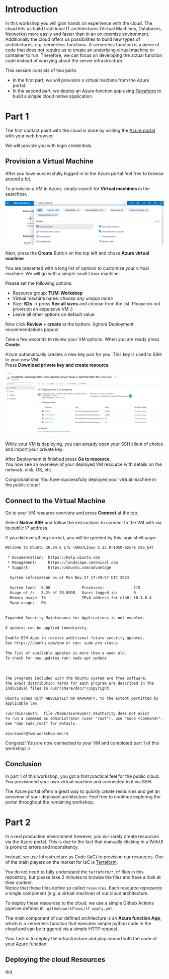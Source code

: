 # Introduction

In this workshop you will gain hands on experience with the cloud.
The cloud lets us build traditional IT architectures (Virtual Machines, Databases, Networks) more easily and faster than in an on-premise environment. \
Additionally the cloud offers us possibilities to build new types of architectures, e.g. serverless functions. 
A serverless function is a piece of code that does not require us to create an underlying virtual machine or container to run. 
Therefore, we can focus on developing the actual function code instead of worrying about the server infrastructure.

This session consists of two parts:
* In the first part, we will provision a virtual machine from the Azure portal.
* In the second part, we deploy an Azure function app using [Terraform](https://terraform.io) to build a simple cloud native application.

# Part 1

The first contact point with the cloud is done by visiting the [Azure portal](https://portal.azure.com) with your web browser.

We will provide you with login credentials.

## Provision a Virtual Machine

After you have successfully logged in to the Azure portal feel free to browse around a bit.

To provision a VM in Azure, simply search for **Virtual machines** in the searchbar.

![Azure VM](doc/Azure_VM_search.png)

Next, press the **Create** Button on the top left and chose **Azure virtual machine**

You are presented with a long list of options to customize your virtual machine. We will go with a simple small Linux machine.

Please set the following options:
* Resource group: **TUM-Workshop**
* Virtual machine name: *choose any unique name*
* Size: **B2s** -> press **See all sizes** and choose from the list. Please do not provision an expensive VM :)
* Leave all other options on default value

Now click **Review + create** at the bottom. (Ignore Deployment recommendations popup)

Take a few seconds to review your VM options.
When you are ready press **Create**.

Azure automatically creates a new key pair for you.
This key is used to SSH to your new VM. \
Press **Download private key and create resource**

![Azure VM Deployment](doc/Azure_VM_deployment.png)

While your VM is deploying, you can already open your SSH client of choice and import your private key.

After Deployment is finished press **Go to resource**. \
You now see an overview of your deployed VM resource with details on the network, disk, OS, etc.

Congratulations! You have successfully deployed your virtual machine in the public cloud!

## Connect to the Virtual Machine

Go to your VM resource overview and press **Connect** at the top.

Select **Native SSH** and follow the instructions to connect to the VM with via its public IP address.

If you did everything correct, you will be greeted by this login shell page:

```
Welcome to Ubuntu 20.04.6 LTS (GNU/Linux 5.15.0-1050-azure x86_64)

 * Documentation:  https://help.ubuntu.com
 * Management:     https://landscape.canonical.com
 * Support:        https://ubuntu.com/advantage

  System information as of Mon Nov 27 17:39:57 UTC 2023

  System load:  0.08              Processes:             115
  Usage of /:   5.2% of 28.89GB   Users logged in:       0
  Memory usage: 7%                IPv4 address for eth0: 10.1.0.4
  Swap usage:   0%


Expanded Security Maintenance for Applications is not enabled.

0 updates can be applied immediately.

Enable ESM Apps to receive additional future security updates.
See https://ubuntu.com/esm or run: sudo pro status

The list of available updates is more than a week old.
To check for new updates run: sudo apt update



The programs included with the Ubuntu system are free software;
the exact distribution terms for each program are described in the
individual files in /usr/share/doc/*/copyright.

Ubuntu comes with ABSOLUTELY NO WARRANTY, to the extent permitted by
applicable law.

/usr/bin/xauth:  file /home/azureuser/.Xauthority does not exist
To run a command as administrator (user "root"), use "sudo <command>".
See "man sudo_root" for details.

azureuser@tum-workshop-vm:~$
```

Congratz! You are now connected to your VM and completed part 1 of this workshop :)

## Conclusion

In part 1 of this workshop, you got a first practical feel for the public cloud.\
You provisioned your own virtual machine and connected to it via SSH.

The Azure portal offers a great way to quickly create resources and get an overview of your deployed architecture. Feel free to continue exploring the portal throughout the remaining workshop.

 # Part 2

In a real production environment however, you will rarely create resources via the Azure portal. 
This is due to the fact that manually clicking in a WebUI is prone to errors and inconsitency.

Instead, we use Infrastructure as Code (IaC) to provision our resources.
One of the main players on the market for IaC is [Terraform](https://terraform.io).

You do not need to fully understand the ```terraform/*.tf``` files in this repository, but please take 2 minutes to browse the files and have a look at their content. \
Notice that these files define so called ```resources```.
Each resource represents a single component (e.g. a virtual machine) of our cloud architecture.

To deploy these resources to the cloud, we use a simple Github Actions pipeline defined in ```.github/workflows/tf-apply.yml```.

The main component of our defined architecture is an **Azure function App**, which is a serverless function that executes simple python code in the cloud and can be triggered via a simple HTTP request.

Your task is to deploy the infrastructure and play around with the code of your Azure function.

## Deploying the cloud Resources

tbd.